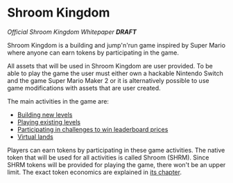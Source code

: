 # Shroom Kingdom

_Official Shroom Kingdom Whitepaper **DRAFT**_

Shroom Kingdom is a building and jump'n'run game inspired by Super Mario where anyone can earn tokens by participating
in the game.

All assets that will be used in Shroom Kingdom are user provided.
To be able to play the game the user must either own a hackable Nintendo Switch and the game Super Mario Maker 2
or it is alternatively possible to use game modifications with assets that are user created.

The main activities in the game are:

- [Building new levels](3_Game_Activities/1_Building_Levels.md)
- [Playing existing levels](3_Game_Activities/2_Playing_Levels.md)
- [Participating in challenges to win leaderboard prices](3_Game_Activities/3_Challenges.md)
- [Virtual lands](3_Game_Activities/4_Virtual_Lands.md)

Players can earn tokens by participating in these game activities.
The native token that will be used for all activities is called Shroom (SHRM).
Since SHRM tokens will be provided for playing the game, there won't be an upper limit.
The exact token economics are explained in [its chapter](4_Token_Economics.md).
